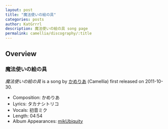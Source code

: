 ```yaml
---
layout: post
title: "魔法使いの絵の具"
categories: posts
author: KatGrrrl
description: 魔法使いの絵の具 song page
permalink: camellia/discography/:title
---
```


## Overview

### 魔法使いの絵の具

*魔法使いの絵の具* is a song by [かめりあ](<{% link postsWiki/_posts/2023-12-10-camellia.md %}>) (Camellia) first released on 2011-10-30.

* Composition: かめりあ
* Lyrics: タカナシトリコ
* Vocals: 初音ミク
* Length: 04:54
* Album Appearances: [mikUbiquity](<{% link postsInclude/_posts/camellia/albums/mikUbiquity/2023-12-06-mikUbiquity.md %}>)
